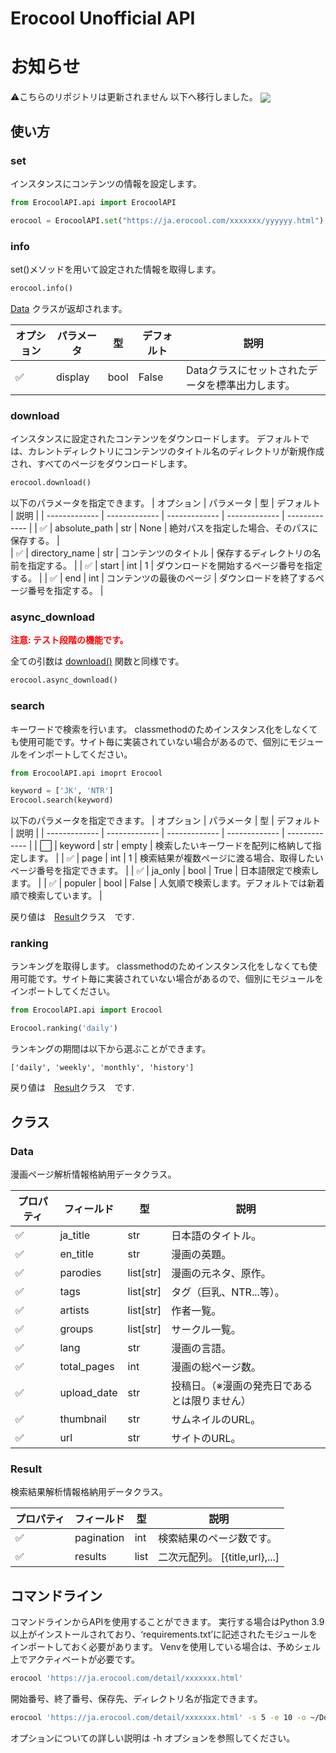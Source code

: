 # Erocool Unofficial API

# お知らせ
⚠️こちらのリポジトリは更新されません
以下へ移行しました。
<a href="https://github.com/dotinkasra/ErocoolAPI_nim">
  <img align="center" src="https://github-readme-stats.vercel.app/api/pin/?username=dotinkasra&repo=ErocoolAPI_nim" />
</a>
## 使い方
### set
インスタンスにコンテンツの情報を設定します。

```python
from ErocoolAPI.api import ErocoolAPI

erocool = ErocoolAPI.set("https://ja.erocool.com/xxxxxxx/yyyyyy.html")
```

### info
set()メソッドを用いて設定された情報を取得します。

```python
erocool.info()
```

[Data](#Data) クラスが返却されます。

| オプション | パラメータ | 型 | デフォルト | 説明 | 
| ------------- | ------------- | ------------- | ------------- | ------------- |
| ✅ | display  | bool | False | Dataクラスにセットされたデータを標準出力します。 |  

### download
インスタンスに設定されたコンテンツをダウンロードします。 
デフォルトでは、カレントディレクトリにコンテンツのタイトル名のディレクトリが新規作成され、すべてのページをダウンロードします。

```python
erocool.download()
```

以下のパラメータを指定できます。
| オプション | パラメータ | 型 | デフォルト | 説明 | 
| ------------- | ------------- | ------------- | ------------- | ------------- |
| ✅ | absolute_path  | str | None | 絶対パスを指定した場合、そのパスに保存する。  |  
| ✅ | directory_name  | str | コンテンツのタイトル | 保存するディレクトリの名前を指定する。  | 
| ✅ | start | int | 1 | ダウンロードを開始するページ番号を指定する。 | 
| ✅ | end | int | コンテンツの最後のページ | ダウンロードを終了するページ番号を指定する。 | 


### async_download
**<span style="color: red; ">注意: テスト段階の機能です。</span>**  

全ての引数は [download()](#download) 関数と同様です。

```python
erocool.async_download()
```

### search
キーワードで検索を行います。
classmethodのためインスタンス化をしなくても使用可能です。サイト毎に実装されていない場合があるので、個別にモジュールをインポートしてください。

```python
from ErocoolAPI.api imoprt Erocool

keyword = ['JK', 'NTR']
Erocool.search(keyword)
```

以下のパラメータを指定できます。
| オプション | パラメータ | 型 | デフォルト | 説明 | 
| ------------- | ------------- | ------------- | ------------- | ------------- | 
| ⬜️ | keyword  | str | empty | 検索したいキーワードを配列に格納して指定します。  | 
| ✅ | page  | int | 1 | 検索結果が複数ページに渡る場合、取得したいページ番号を指定できます。 |
| ✅ | ja_only | bool | True | 日本語限定で検索します。 | 
| ✅ | populer | bool | False | 人気順で検索します。デフォルトでは新着順で検索しています。 |

戻り値は　[Result](#Result)クラス　です.

### ranking
ランキングを取得します。
classmethodのためインスタンス化をしなくても使用可能です。サイト毎に実装されていない場合があるので、個別にモジュールをインポートしてください。

```python
from ErocoolAPI.api import Erocool

Erocool.ranking('daily')
```

ランキングの期間は以下から選ぶことができます。
 ```
 ['daily', 'weekly', 'monthly', 'history']
```

戻り値は　[Result](#Result)クラス　です.

## クラス

### Data
漫画ページ解析情報格納用データクラス。

| プロパティ | フィールド | 型 | 説明 | 
| ------------- | ------------- | ------------- | ------------- | 
| ✅ | ja_title | str | 日本語のタイトル。 | 
| ✅ | en_title | str | 漫画の英題。  |  
| ✅ | parodies | list[str] | 漫画の元ネタ、原作。  |  
| ✅ | tags | list[str] | タグ（巨乳、NTR...等）。 |  
| ✅ | artists | list[str] | 作者一覧。  |  
| ✅ | groups | list[str] | サークル一覧。  |  
| ✅ | lang | str | 漫画の言語。  |  
| ✅ | total_pages | int | 漫画の総ページ数。  |  
| ✅ | upload_date | str | 投稿日。（※漫画の発売日であるとは限りません）  |  
| ✅ | thumbnail | str | サムネイルのURL。  |  
| ✅ | url | str | サイトのURL。  |  
### Result
検索結果解析情報格納用データクラス。

| プロパティ | フィールド | 型 | 説明 | 
| ------------- | ------------- | ------------- | ------------- | 
| ✅ | pagination  | int | 検索結果のページ数です。  |
| ✅ | results  | list | 二次元配列。 [{title,url},...]  |

## コマンドライン
コマンドラインからAPIを使用することができます。
実行する場合はPython 3.9以上がインストールされており、‘requirements.txt’に記述されたモジュールをインポートしておく必要があります。
Venvを使用している場合は、予めシェル上でアクティベートが必要です。

```bash
erocool 'https://ja.erocool.com/detail/xxxxxxx.html'
```

開始番号、終了番号、保存先、ディレクトリ名が指定できます。

```bash
erocool 'https://ja.erocool.com/detail/xxxxxxx.html' -s 5 -e 10 -o ~/Downloads/Mangas -n 'xxxxx'
```

オプションについての詳しい説明は -h オプションを参照してください。

